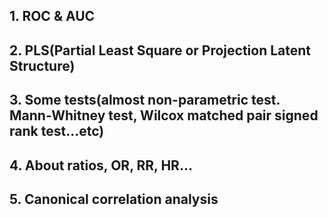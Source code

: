 ## 1. ROC & AUC  
## 2. PLS(Partial Least Square or Projection Latent Structure)  
## 3. Some tests(almost non-parametric test. Mann-Whitney test, Wilcox matched pair signed rank test...etc)  
## 4. About ratios, OR, RR, HR...
## 5. Canonical correlation analysis  
